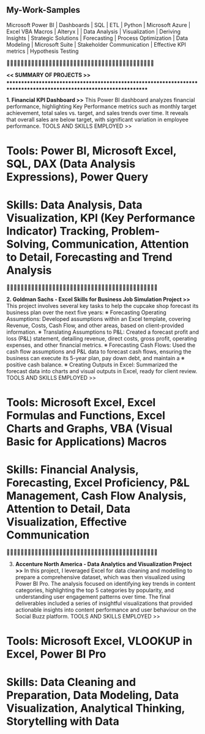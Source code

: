 ## My-Work-Samples
Microsoft Power BI | Dashboards | SQL | ETL | Python | Microsoft Azure | Excel VBA Macros | Alteryx |  | Data Analysis | Visualization | Deriving Insights | Strategic Solutions | Forecasting | Process Optimization | Data Modeling | Microsoft Suite | Stakeholder Communication | Effective KPI metrics | Hypothesis Testing

🔸🔸🔸🔸🔸🔸🔸🔸🔸🔸🔸🔸🔸🔸🔸🔸🔸🔸🔸🔸🔸🔸🔸🔸🔸🔸🔸🔸🔸🔸🔸🔸🔸🔸🔸🔸🔸🔸🔸🔸🔸🔸

**<< SUMMARY OF PROJECTS >>**
⁕⁕⁕⁕⁕⁕⁕⁕⁕⁕⁕⁕⁕⁕⁕⁕⁕⁕⁕⁕⁕⁕⁕⁕⁕⁕⁕⁕⁕⁕⁕⁕⁕⁕⁕⁕⁕⁕⁕⁕⁕⁕⁕⁕⁕⁕⁕⁕⁕⁕⁕⁕⁕⁕⁕⁕⁕⁕⁕⁕⁕⁕⁕⁕⁕⁕⁕⁕⁕⁕⁕⁕⁕⁕⁕⁕⁕⁕⁕⁕⁕⁕⁕⁕⁕⁕⁕⁕⁕⁕⁕⁕⁕⁕⁕⁕⁕⁕⁕⁕⁕⁕⁕⁕⁕⁕⁕⁕⁕⁕⁕⁕⁕

**1. Financial KPI Dashboard >>**
This Power BI dashboard analyzes financial performance, highlighting Key Performance metrics such as monthly target achievement, total sales vs. target, and sales trends over time. It reveals that overall sales are below target, with significant variation in employee performance. 
TOOLS AND SKILLS EMPLOYED >>
# Tools: Power BI, Microsoft Excel, SQL, DAX (Data Analysis Expressions), Power Query
# Skills: Data Analysis, Data Visualization, KPI (Key Performance Indicator) Tracking, Problem-Solving, Communication, Attention to Detail, Forecasting and Trend Analysis

🔹🔹🔹🔹🔹🔹🔹🔹🔹🔹🔹🔹🔹🔹🔹🔹🔹🔹🔹🔹🔹🔹🔹🔹🔹🔹🔹🔹🔹🔹🔹🔹🔹🔹🔹🔹🔹🔹🔹🔹🔹🔹🔹

**2. Goldman Sachs - Excel Skills for Business Job Simulation Project >>**
This project involves several key tasks to help the cupcake shop forecast its business plan over the next five years:
※ Forecasting Operating Assumptions: Developed assumptions within an Excel template, covering Revenue, Costs, Cash Flow, and other areas, based on client-provided information.
※ Translating Assumptions to P&L: Created a forecast profit and loss (P&L) statement, detailing revenue, direct costs, gross profit, operating expenses, and other financial metrics.
※ Forecasting Cash Flows: Used the cash flow assumptions and P&L data to forecast cash flows, ensuring the business can execute its 5-year plan, pay down debt, and maintain a ※ positive cash balance.
※ Creating Outputs in Excel: Summarized the forecast data into charts and visual outputs in Excel, ready for client review.
TOOLS AND SKILLS EMPLOYED >>
# Tools: Microsoft Excel, Excel Formulas and Functions, Excel Charts and Graphs, VBA (Visual Basic for Applications) Macros
# Skills: Financial Analysis, Forecasting, Excel Proficiency, P&L Management, Cash Flow Analysis, Attention to Detail, Data Visualization, Effective Communication

🔹🔹🔹🔹🔹🔹🔹🔹🔹🔹🔹🔹🔹🔹🔹🔹🔹🔹🔹🔹🔹🔹🔹🔹🔹🔹🔹🔹🔹🔹🔹🔹🔹🔹🔹🔹🔹🔹🔹🔹🔹🔹🔹

3. **Accenture North America - Data Analytics and Visualization Project >>**
In this project, I leveraged Excel for data cleaning and modelling to prepare a comprehensive dataset, which was then visualized using Power BI Pro. The analysis focused on identifying key trends in content categories, highlighting the top 5 categories by popularity, and understanding user engagement patterns over time. The final deliverables included a series of insightful visualizations that provided actionable insights into content performance and user behaviour on the Social Buzz platform.
TOOLS AND SKILLS EMPLOYED >>
# Tools: Microsoft Excel, VLOOKUP in Excel, Power BI Pro
# Skills: Data Cleaning and Preparation, Data Modeling, Data Visualization, Analytical Thinking, Storytelling with Data
